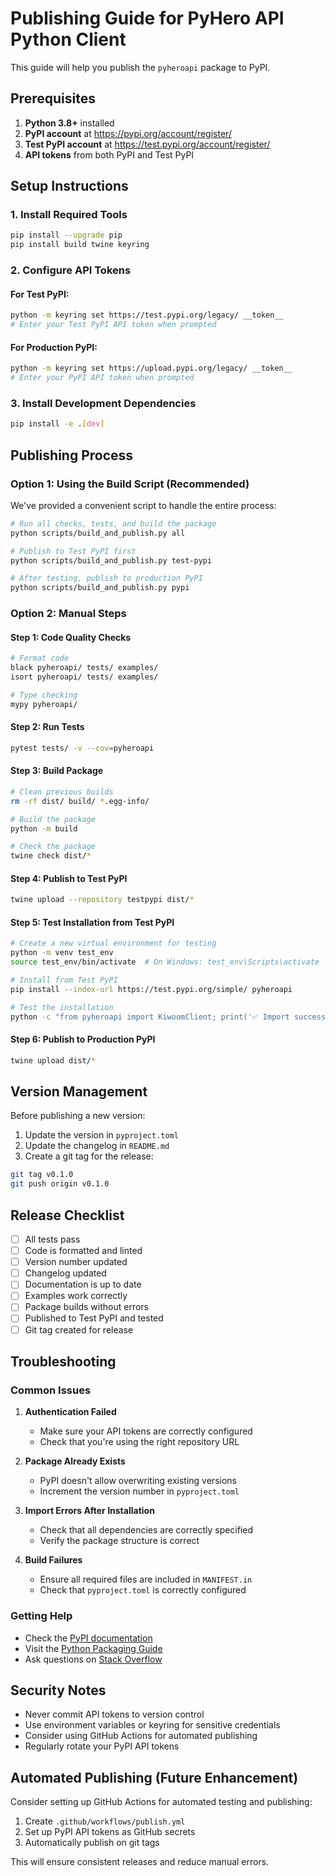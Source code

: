 # Publishing Guide for PyHero API Python Client

This guide will help you publish the `pyheroapi` package to PyPI.

## Prerequisites

1. **Python 3.8+** installed
2. **PyPI account** at https://pypi.org/account/register/
3. **Test PyPI account** at https://test.pypi.org/account/register/
4. **API tokens** from both PyPI and Test PyPI

## Setup Instructions

### 1. Install Required Tools

```bash
pip install --upgrade pip
pip install build twine keyring
```

### 2. Configure API Tokens

#### For Test PyPI:
```bash
python -m keyring set https://test.pypi.org/legacy/ __token__
# Enter your Test PyPI API token when prompted
```

#### For Production PyPI:
```bash
python -m keyring set https://upload.pypi.org/legacy/ __token__
# Enter your PyPI API token when prompted
```

### 3. Install Development Dependencies

```bash
pip install -e .[dev]
```

## Publishing Process

### Option 1: Using the Build Script (Recommended)

We've provided a convenient script to handle the entire process:

```bash
# Run all checks, tests, and build the package
python scripts/build_and_publish.py all

# Publish to Test PyPI first
python scripts/build_and_publish.py test-pypi

# After testing, publish to production PyPI
python scripts/build_and_publish.py pypi
```

### Option 2: Manual Steps

#### Step 1: Code Quality Checks

```bash
# Format code
black pyheroapi/ tests/ examples/
isort pyheroapi/ tests/ examples/

# Type checking
mypy pyheroapi/
```

#### Step 2: Run Tests

```bash
pytest tests/ -v --cov=pyheroapi
```

#### Step 3: Build Package

```bash
# Clean previous builds
rm -rf dist/ build/ *.egg-info/

# Build the package
python -m build

# Check the package
twine check dist/*
```

#### Step 4: Publish to Test PyPI

```bash
twine upload --repository testpypi dist/*
```

#### Step 5: Test Installation from Test PyPI

```bash
# Create a new virtual environment for testing
python -m venv test_env
source test_env/bin/activate  # On Windows: test_env\Scripts\activate

# Install from Test PyPI
pip install --index-url https://test.pypi.org/simple/ pyheroapi

# Test the installation
python -c "from pyheroapi import KiwoomClient; print('✅ Import successful')"
```

#### Step 6: Publish to Production PyPI

```bash
twine upload dist/*
```

## Version Management

Before publishing a new version:

1. Update the version in `pyproject.toml`
2. Update the changelog in `README.md`
3. Create a git tag for the release:

```bash
git tag v0.1.0
git push origin v0.1.0
```

## Release Checklist

- [ ] All tests pass
- [ ] Code is formatted and linted
- [ ] Version number updated
- [ ] Changelog updated
- [ ] Documentation is up to date
- [ ] Examples work correctly
- [ ] Package builds without errors
- [ ] Published to Test PyPI and tested
- [ ] Git tag created for release

## Troubleshooting

### Common Issues

1. **Authentication Failed**
   - Make sure your API tokens are correctly configured
   - Check that you're using the right repository URL

2. **Package Already Exists**
   - PyPI doesn't allow overwriting existing versions
   - Increment the version number in `pyproject.toml`

3. **Import Errors After Installation**
   - Check that all dependencies are correctly specified
   - Verify the package structure is correct

4. **Build Failures**
   - Ensure all required files are included in `MANIFEST.in`
   - Check that `pyproject.toml` is correctly configured

### Getting Help

- Check the [PyPI documentation](https://packaging.python.org/)
- Visit the [Python Packaging Guide](https://packaging.python.org/tutorials/packaging-projects/)
- Ask questions on [Stack Overflow](https://stackoverflow.com/questions/tagged/python-packaging)

## Security Notes

- Never commit API tokens to version control
- Use environment variables or keyring for sensitive credentials
- Consider using GitHub Actions for automated publishing
- Regularly rotate your PyPI API tokens

## Automated Publishing (Future Enhancement)

Consider setting up GitHub Actions for automated testing and publishing:

1. Create `.github/workflows/publish.yml`
2. Set up PyPI API tokens as GitHub secrets
3. Automatically publish on git tags

This will ensure consistent releases and reduce manual errors. 